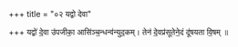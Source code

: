 +++
title = "०२ यद्वो देवा"

+++
यद्वो॑ दे॒वा उ॑पजीका॒ आसि॑ञ्च॒न्धन्व॑न्युद॒कम्। तेन॑ दे॒वप्र॑सूतेने॒दं दू॑षयता वि॒षम् ॥